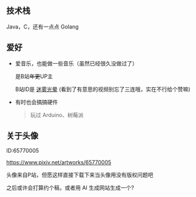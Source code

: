 ## 技术栈

Java，C，还有一点点 Golang

## 爱好
- 爱音乐，也能做一些音乐（虽然已经很久没做过了）
  
    是B站~~年更~~UP主
    
    B站ID是 [迷雾光晕](https://space.bilibili.com/74078494)
    (看到了有意思的视频别忘了三连哦，实在不行给个赞嘛)
    
- 有时也会搞搞硬件
  
    > 玩过 Arduino、树莓派

## 关于头像

ID:65770005

https://www.pixiv.net/artworks/65770005

头像来自P站，但愿这样直接下载下来当头像用没有版权问题吧

之后或许会打算约个稿，或者用 AI 生成网站生成一个?
